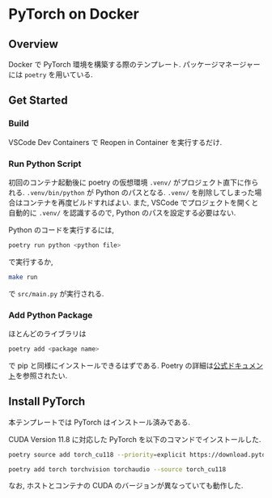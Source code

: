 # PyTorch on Docker
## Overview
Docker で PyTorch 環境を構築する際のテンプレート.
パッケージマネージャーには `poetry` を用いている.

## Get Started
### Build
VSCode Dev Containers で Reopen in Container を実行するだけ.

### Run Python Script
初回のコンテナ起動後に poetry の仮想環境 `.venv/` がプロジェクト直下に作られる. `.venv/bin/python` が Python のパスとなる. `.venv/` を削除してしまった場合はコンテナを再度ビルドすればよい. また, VSCode でプロジェクトを開くと自動的に `.venv/` を認識するので, Python のパスを設定する必要はない.

Python のコードを実行するには,
```sh
poetry run python <python file>
```
で実行するか,
```sh
make run
```
で `src/main.py` が実行される.

### Add Python Package
ほとんどのライブラリは
```sh
poetry add <package name>
```
で pip と同様にインストールできるはずである. Poetry の詳細は[公式ドキュメント](https://python-poetry.org/docs/basic-usage/)を参照されたい.

## Install PyTorch
本テンプレートでは PyTorch はインストール済みである.

CUDA Version 11.8 に対応した PyTorch を以下のコマンドでインストールした.
```sh
poetry source add torch_cu118 --priority=explicit https://download.pytorch.org/whl/cu118
```
```sh
poetry add torch torchvision torchaudio --source torch_cu118
```

なお, ホストとコンテナの CUDA のバージョンが異なっていても動作した.
